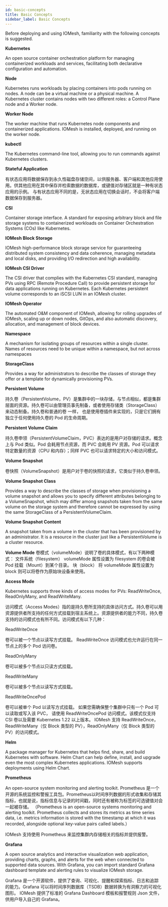 ```yaml
---
id: basic-concepts
title: Basic Concepts
sidebar_label: Basic Concepts
---
```


Before deploying and using IOMesh, familiarity with the following concepts is suggested.

**Kubernetes**

An open source container orchestration platform for managing containerized workloads and services, facilitating both declarative configuration and automation.

**Node**

Kubernetes runs workloads by placing containers into pods running on nodes. A node can be a virtual machine or a physical machine. A Kubernetes cluster contains nodes with two different roles: a Control Plane node and a Worker node.

**Worker Node**

The worker machine that runs Kubernetes node components and containerized applications. IOMesh is installed, deployed, and running on the worker node. 

**kubectl**

The Kubernetes command-line tool, allowing you to run commands against Kubernetes clusters. 


**Stateful Application**

有状态应用将数据保存到永久性磁盘存储空间，以供服务器、客户端和其他应用使用。供其他应用在其中保存并检索数据的数据库，或键值对存储区就是一种有状态应用的示例。
与有状态应用不同的是，无状态应用在切换会话时，不会将客户端数据保存到服务器。

**CSI**

Container storage interface. A standard for exposing arbitrary block and file storage systems to containerized workloads on Container Orchestration Systems (COs) like Kubernetes.

**IOMesh Block Storage**

IOMesh high-performance block storage service for guaranteeing distributed system consistency and data coherence, managing metadata and local disks, and providing I/O redirection and high availability.

**IOMesh CSI Driver**

The CSI driver that complies with the Kubernetes CSI standard, managing PVs using RPC (Remote Procedure Call) to provide persistent storage for data applications running on Kubernetes. Each Kubernetes persistent volume corresponds to an iSCSI LUN in an IOMesh cluster.

**IOMesh Operator**

The automated O&M component of IOMesh, allowing for rolling upgrades of IOMesh, scaling up or down nodes, GitOps, and also automatic discovery, allocation, and management of block devices.

**Namespace**

A mechanism for isolating groups of resources within a single cluster. Names of resources need to be unique within a namespace, but not across namespaces

**StorageClass**

Provides a way for administrators to describe the classes of storage they offer or a template for dynamically provisioning PVs. 

**Persistent Volume**

持久卷（PersistentVolume，PV）是集群中的一块存储，与节点相似，都是集群层面的资源。持久卷可以由管理员事先制备，或者使用存储类（StorageClass）来动态制备。持久卷和普通的卷 一样， 也是使用卷插件来实现的，只是它们拥有独立于任何使用持久卷的 Pod 的生命周期。

**Persistent Volume Claim**

持久卷申领（PersistentVolumeClaim，PVC）表达的是用户对存储的请求。概念上与 Pod 类似。Pod 会耗用节点资源，而 PVC 会耗用 PV 资源。Pod 可以请求特定数量的资源（CPU 和内存）；同样 PVC 也可以请求特定的大小和访问模式。

**Volume Snapshot**

卷快照（VolumeSnapshot）是用户对于卷的快照的请求，它类似于持久卷申领。

**Volume Snapshot Class**

Provides a way to describe the classes of storage when provisioning a volume snapshot and allows you to specify different attributes belonging to a VolumeSnapshot, which may differ among snapshots taken from the same volume on the storage system and therefore cannot be expressed by using the same StorageClass of a PersistentVolumeClaim.

**Volume Snapshot Content**

A snapshot taken from a volume in the cluster that has been provisioned by an administrator. It is a resource in the cluster just like a PersistentVolume is a cluster resource.

**Volume Mode**
卷模式（volumeMode）说明了卷的具体模式，有以下两种模式：
文件系统（filesystem）
volumeMode 属性设置为 filesystem 的卷会被 Pod 挂载（Mount）到某个目录。
块（block）
将 volumeMode 属性设置为 block 则可以将卷作为原始块设备来使用。

**Access Mode**

Kubernetes supports three kinds of access modes for PVs: ReadWriteOnce, ReadOnlyMany, and ReadWriteMany.

访问模式（Access Modes）指的是持久卷所支持的具体访问方式。持久卷可以用资源提供者所支持的任何方式挂载到宿主系统上。资源提供者的能力不同，持久卷支持的访问模式也有所不同。访问模式有以下几种：

ReadWriteOnce

卷可以被一个节点以读写方式挂载。 ReadWriteOnce 访问模式也允许运行在同一节点上的多个 Pod 访问卷。

ReadOnlyMany

卷可以被多个节点以只读方式挂载。

ReadWriteMany

卷可以被多个节点以读写方式挂载。

ReadWriteOncePod

卷可以被单个 Pod 以读写方式挂载。 如果您需确保整个集群中只有一个 Pod 可以读取或写入该 PVC， 请使用 ReadWriteOncePod 访问模式。该模式仅支持 CSI 卷以及需要 Kubernetes 1.22 以上版本。
IOMesh 支持 ReadWriteOnce，ReadWriteMany（仅 Block 类型的 PV），ReadOnlyMany（仅 Block 类型的 PV）的访问模式。

**Helm**

A package manager for Kubernetes that helps find, share, and build Kubernetes with software. Helm Chart can help define, install, and upgrade even the most complex Kubernetes applications. IOMesh supports deployments using Helm Chart.

**Prometheus**

An open-source system monitoring and alerting toolkit. Prometheus 是一个开源的系统监控和警报工具包。Prometheus以时间序列数据的形式收集和存储其指标，也就是说，指标信息与记录的时间戳，同时还有被称为标签的可选键值对会一起被存储。
（Prometheus is an open-source systems monitoring and alerting toolkit. Prometheus collects and stores its metrics as time series data, i.e. metrics information is stored with the timestamp at which it was recorded, alongside optional key-value pairs called labels.）

IOMesh 支持使用 Prometheus 来监控集群内存储相关的指标并提供报警。

**Grafana**

A open source analytics and interactive visualization web application, providing charts, graphs, and alerts for the web when connected to supported data sources. With Grafana, you can import standard Grafana dashboard template and alerting rules to visualize IOMesh storage.



Grafana 是一个开源软件，提供了查询、可视化、提醒和探索指标、日志和追踪的能力。Grafana 可以将时间序列数据库（TSDB）数据转换为有洞察力的可视化图形。
IOMesh 提供了标准的 Grafana Dashboard 模板和报警规则 Json 文件，供用户导入自己的 Grafana。




